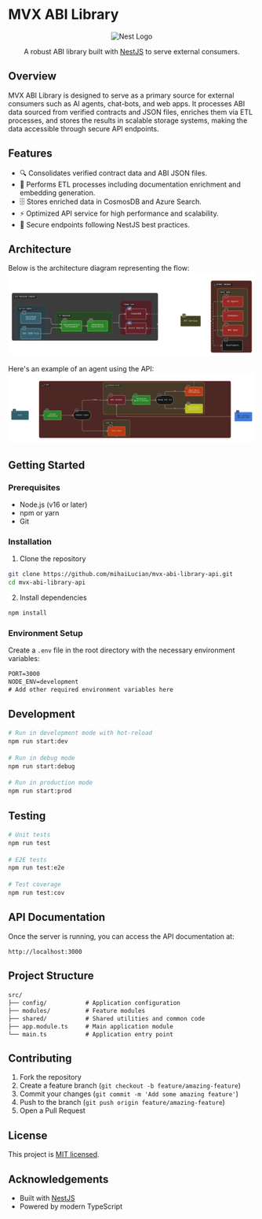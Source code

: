 # MVX ABI Library

<p align="center">
  <img src="https://nestjs.com/img/logo-small.svg" width="120" alt="Nest Logo" />
</p>

<p align="center">
  A robust ABI library built with <a href="http://nestjs.com" target="_blank">NestJS</a> to serve external consumers.
</p>

## Overview

MVX ABI Library is designed to serve as a primary source for external consumers such as AI agents, chat-bots, and web apps. It processes ABI data sourced from verified contracts and JSON files, enriches them via ETL processes, and stores the results in scalable storage systems, making the data accessible through secure API endpoints.

## Features

- 🔍 Consolidates verified contract data and ABI JSON files.
- 🔧 Performs ETL processes including documentation enrichment and embedding generation.
- 🗄️ Stores enriched data in CosmosDB and Azure Search.
- ⚡ Optimized API service for high performance and scalability.
- 🔐 Secure endpoints following NestJS best practices.

## Architecture

Below is the architecture diagram representing the flow:
![Architecture Diagram](./docs/api-architecture.png)

Here's an example of an agent using the API:
![Agent Example](./docs/agent-flow.png)

## Getting Started

### Prerequisites

- Node.js (v16 or later)
- npm or yarn
- Git

### Installation

1. Clone the repository

```bash
git clone https://github.com/mihaiLucian/mvx-abi-library-api.git
cd mvx-abi-library-api
```

2. Install dependencies

```bash
npm install
```

### Environment Setup

Create a `.env` file in the root directory with the necessary environment variables:

```
PORT=3000
NODE_ENV=development
# Add other required environment variables here
```

## Development

```bash
# Run in development mode with hot-reload
npm run start:dev

# Run in debug mode
npm run start:debug

# Run in production mode
npm run start:prod
```

## Testing

```bash
# Unit tests
npm run test

# E2E tests
npm run test:e2e

# Test coverage
npm run test:cov
```

## API Documentation

Once the server is running, you can access the API documentation at:

```
http://localhost:3000
```

## Project Structure

```
src/
├── config/           # Application configuration
├── modules/          # Feature modules
├── shared/           # Shared utilities and common code
├── app.module.ts     # Main application module
└── main.ts           # Application entry point
```

## Contributing

1. Fork the repository
2. Create a feature branch (`git checkout -b feature/amazing-feature`)
3. Commit your changes (`git commit -m 'Add some amazing feature'`)
4. Push to the branch (`git push origin feature/amazing-feature`)
5. Open a Pull Request

## License

This project is [MIT licensed](LICENSE).

## Acknowledgements

- Built with [NestJS](https://nestjs.com/)
- Powered by modern TypeScript
